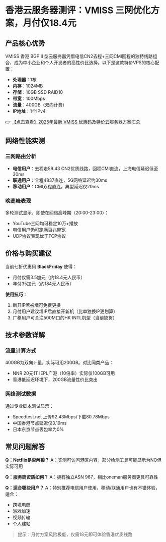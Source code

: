 # 香港云服务器测评：VMISS 三网优化方案，月付仅18.4元

## 产品核心优势
VMISS 香港 BGP II 型云服务器凭借电信CN2去程+三网CMI回程的独特线路组合，成为中小企业和个人开发者的高性价比选择。以下是这款特价VPS的核心配置：

- **处理器**：1核
- **内存**：1024MB
- **存储**：10GB SSD RAID10
- **带宽**：100Mbps
- **流量**：400GB（双向计费）
- **IP地址**：1个IPv4

👉 [【点击查看】2025年最新 VMISS 优惠码及特价云服务器方案汇总](https://bit.ly/Vmiss)

## 网络性能实测
### 三网路由分析
- **电信用户**：去程走59.43 CN2优质线路，回程CMI直连，上海电信延迟低至30ms
- **联通用户**：全程4837直连，5G网络延迟约30ms
- **移动用户**：CMI双程直连，典型延迟仅20ms

### 晚高峰表现
多轮测试显示，即使在网络高峰期（20:00-23:00）：
- YouTube三网均可稳定10万+播放
- 电信用户仍可跑满百兆带宽
- UDP协议表现优于TCP协议

## 价格与购买建议
当前七折优惠码 **BlackFriday** 使得：
- 月付仅需3.5加元（约18.4元人民币）
- 年付35加元（约184元人民币）

**使用技巧**：
1. 新开IP若被墙可免费更换
2. 月付用户建议墙IP后直接开新机（比单独换IP更划算）
3. 广移用户可关注500M口的HK INTL机型（当前缺货）

## 技术参数详解
### 流量计算方式
400GB为双向计量，实际可用200GB。对比同类产品：
- NNR 20元1T IEPL广港（10倍率）实际仅100GB可用
- 香港低延迟环境下，200GB流量性价比突出

### 网络测试数据
通过专业脚本测试显示：
- Speedtest.net 上传92.43Mbps/下载80.78Mbps
- 中国香港节点延迟仅3.19ms
- 日本东京节点丢包率为0%

## 常见问题解答
**Q：Netflix是否解锁？**
A：实测可访问港区内容，部分检测工具可能显示为NO但实际可用

**Q：服务商资质如何？**
A：拥有独立ASN 967，相比oneman服务商更具可靠性

**Q：适合哪些用户？**
A：特别推荐电信用户使用，移动/联通用户也有不错体验，适合：
- 跨境电商
- 游戏加速
- 视频传输
- 个人建站

> 提示：月付方案风险极低，仅需18元即可体验香港优质线路